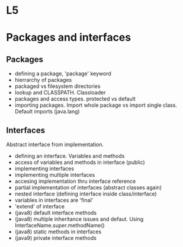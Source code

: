 # L5
# Packages and interfaces

## Packages

* defining a package, 'package' keyword
* hierrarchy of packages
* packaged vs filesystem directories
* lookup and CLASSPATH. Classloader
* packages and access types. protected vs default
* importing packages. Import whole package vs import single class. Default imports (java.lang)

## Interfaces

Abstract interface from implementation.

* defining an interface. Variables and methods
* access of variables and methods in interface (public)
* implementing interfaces
* implementing multiple interfaces
* accesing implementation thru interface reference
* partial implementation of interfaces (abstract classes again)
* nested interface (defining interface inside class/interface)
* variables in interfaces are 'final'
* 'extend' of interface
* (java8) default interface methods
* (java8) multiple inheritance issues and defaut. Using InterfaceName.super.methodName()
* (java8) static methods in interfaces
* (java9) private interface methods

